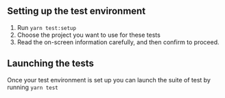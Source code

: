 ## Setting up the test environment

1. Run `yarn test:setup`
2. Choose the project you want to use for these tests
3. Read the on-screen information carefully, and then confirm to proceed.

## Launching the tests

Once your test environment is set up you can launch the suite of test by running `yarn test`